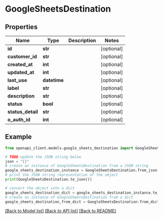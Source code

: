 # GoogleSheetsDestination


## Properties

Name | Type | Description | Notes
------------ | ------------- | ------------- | -------------
**id** | **str** |  | [optional] 
**customer_id** | **str** |  | [optional] 
**created_at** | **int** |  | [optional] 
**updated_at** | **int** |  | [optional] 
**last_use** | **datetime** |  | [optional] 
**label** | **str** |  | [optional] 
**description** | **str** |  | [optional] 
**status** | **bool** |  | [optional] 
**status_detail** | **str** |  | [optional] 
**o_auth_id** | **int** |  | [optional] 

## Example

```python
from openapi_client.models.google_sheets_destination import GoogleSheetsDestination

# TODO update the JSON string below
json = "{}"
# create an instance of GoogleSheetsDestination from a JSON string
google_sheets_destination_instance = GoogleSheetsDestination.from_json(json)
# print the JSON string representation of the object
print(GoogleSheetsDestination.to_json())

# convert the object into a dict
google_sheets_destination_dict = google_sheets_destination_instance.to_dict()
# create an instance of GoogleSheetsDestination from a dict
google_sheets_destination_from_dict = GoogleSheetsDestination.from_dict(google_sheets_destination_dict)
```
[[Back to Model list]](../README.md#documentation-for-models) [[Back to API list]](../README.md#documentation-for-api-endpoints) [[Back to README]](../README.md)


